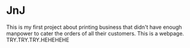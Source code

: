 # JnJ
This is my first project about printing business that didn't have enough manpower to cater the orders of all their
customers. This is a webpage.
TRY.TRY.TRY.HEHEHEHE
